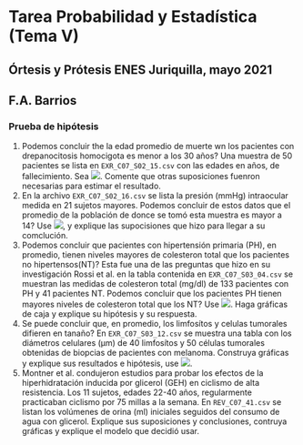 # Tarea Probabilidad y Estadística (Tema V)  
## Órtesis y Prótesis ENES Juriquilla, mayo 2021  
## F.A. Barrios  
### Prueba de hipótesis  
1. Podemos concluir the la edad promedio de muerte wn los pacientes con drepanocitosis homocigota es menor a los 30 años? Una muestra de 50 pacientes se lista en `EXR_C07_S02_15.csv` con las edades en años, de fallecimiento. Sea <img src="https://render.githubusercontent.com/render/math?math=\alpha = 0.5">. Comente que otras suposiciones fuenron necesarias para estimar el resultado.  
2. En la archivo `EXR_C07_S02_16.csv` se lista la presión (mmHg) intraocular medida en 21 sujetos mayores. Podemos concluir de estos datos que el promedio de la población de donce se tomó esta muestra es mayor a 14? Use <img src="https://render.githubusercontent.com/render/math?math=\alpha = 0.5">, y explique las supocisiones que hizo para llegar a su comclución.  
3. Podemos concluir que pacientes con hipertensión primaria (PH), en promedio, tienen niveles mayores de colesteron total que los pacientes no hipertensos(NT)?  Esta fue una de las preguntas que hizo en su investigación Rossi et al. en la tabla contenida en `EXR_C07_S03_04.csv` se muestran las medidas de colesteron total (mg/dl) de 133 pacientes con PH y 41 pacientes NT.  Podemos concluir que los pacientes PH tienen mayores niveles de colesteron total que los NT? Use <img src="https://render.githubusercontent.com/render/math?math=\alpha = 0.5">. Haga gráficas de caja y explique su hipótesis y su respuesta.  
4. Se puede concluir que, en promedio, los limfosítos y celulas tumorales difieren en tanaño? En `EXR_C07_S03_12.csv` se muestra una tabla con los diámetros celulares (µm) de 40 limfosítos y 50 células tumorales obtenidas de biopcias de pacientes con melanoma. Construya gráficas y explique sus resultados e hipótesis, use <img src="https://render.githubusercontent.com/render/math?math=\alpha = 0.5">.  
5. Montner et al. condujeron estudios para probar los efectos de la hiperhidratación inducida por glicerol (GEH) en ciclismo de alta resistencia. Los 11 sujetos, edades 22-40 años, regularmente practicaban ciclismo por 75 millas a la semana. En `REV_C07_41.csv` se listan los volúmenes de orina (ml) iniciales seguidos del consumo de agua con glicerol. Explique sus suposiciones y conclusiones, contruya gráficas y explique el modelo que decidió usar.  
